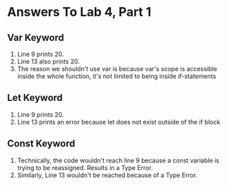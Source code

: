 # Answers To Lab 4, Part 1

## Var Keyword
1. Line 9 prints 20. 
2. Line 13 also prints 20. 
3. The reason we shouldn't use var is because var's scope is accessible inside
the whole function, it's not limited to being inside if-statements

## Let Keyword 
1. Line 9 prints 20.
2. Line 13 prints an error because let does not exist outside of the if block

## Const Keyword
1. Technically, the code wouldn't reach line 9 because a const variable is trying to be reassigned. Results in a Type Error.
2. Similarly, Line 13 wouldn't be reached because of a Type Error.

